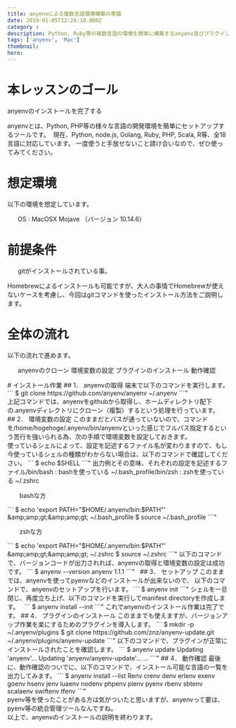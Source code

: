 ```yaml
---
title: anyenvによる複数言語環境構築の準備
date: 2019-01-05T12:24:18.000Z
category : 
description: Python, Ruby等の複数言語の環境を簡単に構築するanyenv及びプラグインのインストール手順についてご紹介いたします。
tags: ['anyenv', 'Mac']
thumbnail:
hero:
---
```



# 本レッスンのゴール



anyenvのインストールを完了する
<div class="point">anyenvとは、Python, PHP等の様々な言語の開発環境を簡単にセットアップするツールです。  現在、Python, node.js, Golang, Ruby, PHP, Scala, R等、全18言語に対応しています。 一度使うと手放せないこと請け合いなので、ぜひ使ってみてください。</div>



# 想定環境



以下の環境を想定しています。



<ul>
OS : MacOSX Mojave （バージョン 10.14.6）
</ul>



# 前提条件



<ul>
gitがインストールされている事。
</ul>
<div class="point">Homebrewによるインストールも可能ですが、大人の事情でHomebrewが使えないケースを考慮し、今回はgitコマンドを使ったインストール方法をご説明します。</div>

# 全体の流れ
以下の流れで進めます。
<ol>
anyenvのクローン
環境変数の設定
プラグインのインストール
動作確認
</ol>
# インストール作業
## 1． anyenvの取得
端末で以下のコマンドを実行します。
```
$ git clone https://github.com/anyenv/anyenv ~/.anyenv
```"
<div class="point">上記コマンドでは、anyenvをgithubから取得し、ホームディレクトリ配下の.anyenvディレクトリにクローン（複製）するという処理を行っています。</div>
## 2． 環境変数の設定
このままだとパスが通っていないので、コマンドを/home/hogehoge/.anyenv/bin/anyenvといった感じでフルパス指定するという苦行を強いられる為、次の手順で環境変数を設定しておきます。
<div class="attention">使っているシェルによって、設定を記述するファイル名が変わりますので、もし今使っているシェルの種類がわからない場合は、以下のコマンドで確認してください。
```
$ echo $SHELL
```"
出力例とその意味、それぞれの設定を記述するファイル/bin/bash : bashを使っている ~/.bash_profile/bin/zsh : zshを使っている ~/.zshrc</div>
<ul>
 bashな方
</ul>
```
$ echo 'export PATH=&quot;$HOME/.anyenv/bin:$PATH&quot;' &amp;amp;amp;gt;&amp;amp;amp;gt; ~/.bash_profile
$ source ~/.bash_profile
```"
<ul>
 zshな方
</ul>
```
$ echo 'export PATH=&quot;$HOME/.anyenv/bin:$PATH&quot;' &amp;amp;amp;gt;&amp;amp;amp;gt; ~/.zshrc
$ source ~/.zshrc
```"
以下のコマンドで、バージョンコードが出力されれば、anyenvの取得と環境変数の設定は成功です。
```
$ anyenv --version
anyenv 1.1.1
```"
&nbsp;
## 3． セットアップ
このままでは、anyenvを使ってpyenvなどのインストールが出来ないので、
以下のコマンドで、anyenvのセットアップを行います。
```
$ anyenv init
```"
シェルを一旦閉じ、再度立ち上げ、以下のコマンドを実行してmanifest directoryを作成します。
&nbsp;
```
$ anyenv install --init
```"
これでanyenvのインストール作業は完了です。
## 4． プラグインのインストール
このままでも使えますが、バージョンアップ作業を楽にするためのプラグインを導入します。
```
$ mkdir -p ~/.anyenv/plugins
$ git clone https://github.com/znz/anyenv-update.git ~/.anyenv/plugins/anyenv-update
```"
以下のコマンドで、プラグインが正常にインストールされたことを確認します。
```
$ anyenv update
Updating 'anyenv'...
Updating 'anyenv/anyenv-update'...
...
```"
## 4． 動作確認
最後に、動作確認のついでに、以下のコマンドで、インストール可能な言語の一覧を出力してみます。
```
$ anyenv install --list
  Renv
  crenv
  denv
  erlenv
  exenv
  goenv
  hsenv
  jenv
  luaenv
  nodenv
  phpenv
  plenv
  pyenv
  rbenv
  sbtenv
  scalaenv
  swiftenv
  tfenv
```"
<div class="point">pyenv等を使ったことがある方は気がついたと思いますが、anyenvって要は、pyenv等の統合管理ツールなんですね。</div>
以上で、anyenvのインストールの説明を終わります。
